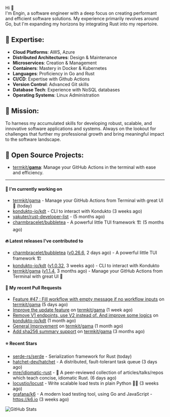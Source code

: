 Hi 👋\
I'm Engin, a software engineer with a deep focus on creating performant and efficient software solutions. My experience primarily revolves around Go, but I'm expanding my horizons by integrating Rust into my repertoire.

## 📌 Expertise:

- **Cloud Platforms**: AWS, Azure
- **Distributed Architectures**: Design & Maintenance
- **Microservices**: Creation & Management
- **Containers**: Mastery in Docker & Kubernetes
- **Languages**: Proficiency in Go and Rust
- **CI/CD**: Expertise with Github Actions
- **Version Control**: Advanced Git skills
- **Database Tech**: Experience with NoSQL databases
- **Operating Systems**: Linux Administration

## 🎯 Mission:

To harness my accumulated skills for developing robust, scalable, and innovative software applications and systems. Always on the lookout for challenges that further my professional growth and bring meaningful impact to the software landscape.

## 🧪 Open Source Projects:

- [termkit/**gama**](https://github.com/termkit/gama): Manage your GitHub Actions in the terminal with ease and efficiency.

---

#### 🚧 I'm currently working on

- [termkit/gama](https://github.com/termkit/gama) - Manage your GitHub Actions from Terminal with great UI 🧪 (today)
- [kondukto-io/kdt](https://github.com/kondukto-io/kdt) - CLI to interact with Kondukto (3 weeks ago)
- [yakuter/rust-developer-list](https://github.com/yakuter/rust-developer-list) -  (5 months ago)
- [charmbracelet/bubbletea](https://github.com/charmbracelet/bubbletea) - A powerful little TUI framework 🏗 (5 months ago)

#### 🔥 Latest releases I've contributed to

- [charmbracelet/bubbletea](https://github.com/charmbracelet/bubbletea) ([v0.26.6](https://github.com/charmbracelet/bubbletea/releases/tag/v0.26.6), 2 days ago) - A powerful little TUI framework 🏗
- [kondukto-io/kdt](https://github.com/kondukto-io/kdt) ([v1.0.32](https://github.com/kondukto-io/kdt/releases/tag/v1.0.32), 3 weeks ago) - CLI to interact with Kondukto
- [termkit/gama](https://github.com/termkit/gama) ([v1.1.4](https://github.com/termkit/gama/releases/tag/v1.1.4), 3 months ago) - Manage your GitHub Actions from Terminal with great UI 🧪

#### 🔀 My recent Pull Requests

- [Feature #47 : Fill workflow with empty message if no workflow inputs](https://github.com/termkit/gama/pull/62) on [termkit/gama](https://github.com/termkit/gama) (5 days ago)
- [Improve the update feature](https://github.com/termkit/gama/pull/61) on [termkit/gama](https://github.com/termkit/gama) (1 week ago)
- [Remove V1 endpoints, use V2 instead of. And improve some logics](https://github.com/kondukto-io/kdt/pull/101) on [kondukto-io/kdt](https://github.com/kondukto-io/kdt) (1 month ago)
- [General Improvement](https://github.com/termkit/gama/pull/57) on [termkit/gama](https://github.com/termkit/gama) (1 month ago)
- [Add sha256 summary support](https://github.com/termkit/gama/pull/53) on [termkit/gama](https://github.com/termkit/gama) (3 months ago)

#### ⭐ Recent Stars

- [serde-rs/serde](https://github.com/serde-rs/serde) - Serialization framework for Rust (today)
- [hatchet-dev/hatchet](https://github.com/hatchet-dev/hatchet) - A distributed, fault-tolerant task queue (3 days ago)
- [mre/idiomatic-rust](https://github.com/mre/idiomatic-rust) - 🦀 A peer-reviewed collection of articles/talks/repos which teach concise, idiomatic Rust. (6 days ago)
- [locustio/locust](https://github.com/locustio/locust) - Write scalable load tests in plain Python 🚗💨 (3 weeks ago)
- [grafana/k6](https://github.com/grafana/k6) - A modern load testing tool, using Go and JavaScript - https://k6.io (3 weeks ago)

![GitHub Stats](http://github-profile-summary-cards.vercel.app/api/cards/profile-details?username=canack&theme=gotham)

